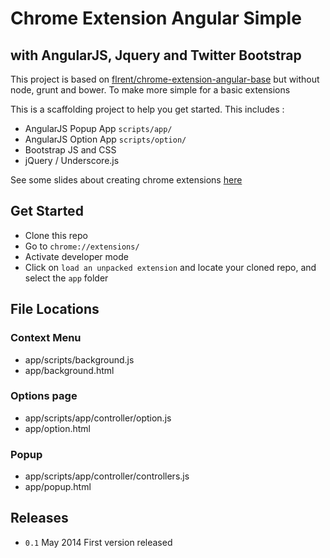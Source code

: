 Chrome Extension Angular Simple
===============================

with AngularJS, Jquery and Twitter Bootstrap
--------------------------------------------

This project is based on [flrent/chrome-extension-angular-base](https://github.com/flrent/chrome-extension-angular-base)
but without node, grunt and bower. To make more simple for a basic extensions

This is a scaffolding project to help you get started.
This includes :

- AngularJS Popup App `scripts/app/`
- AngularJS Option App `scripts/option/`
- Bootstrap JS and CSS
- jQuery / Underscore.js

See some slides about creating chrome extensions [here](http://www.slideshare.net/flrent/build-your-own-chrome-extension-with-angularjs)

## Get Started
- Clone this repo
- Go to `chrome://extensions/`
- Activate developer mode
- Click on  `load an unpacked extension` and locate your cloned repo, and select the `app` folder

## File Locations

### Context Menu

* app/scripts/background.js
* app/background.html

### Options page

* app/scripts/app/controller/option.js
* app/option.html

### Popup

* app/scripts/app/controller/controllers.js
* app/popup.html

## Releases
- `0.1` May 2014 First version released